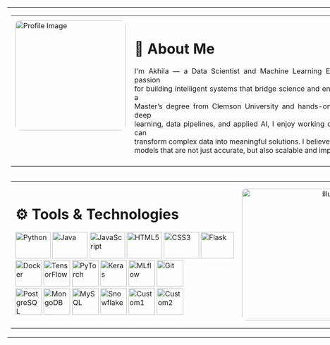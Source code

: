 <!-- Outer Table: fixed 900px width -->
<table style="width: 850px; border-collapse: collapse; margin: auto;">
  <tr>
    <td>
      <!-- About Me Section (Inner Table 1) -->
      <table style="width: 850px; border-collapse: collapse;">
        <tr>
          <td style="vertical-align: top; height: 320px; padding: 10px;">
            <img src="https://github.com/user-attachments/assets/6cb4a332-a348-4b53-8a21-5d74edeb9c26" 
                 alt="Profile Image" 
                 style="width: 250px; height: 250px; object-fit: cover; border-radius: 10px;" />
          </td>
          <td style="vertical-align: top; width: 600px;height: 320px; padding: 10px;">
            <h1>👋 About Me</h1>
            <p style="text-align: justify;">
              I'm Akhila — a Data Scientist and Machine Learning Engineer with a passion<br>
              for building intelligent systems that bridge science and engineering. With a <br>
              Master’s degree from Clemson University and hands-on experience in deep<br>
              learning, data pipelines, and applied AI, I enjoy working on projects that can<br>
              transform complex data into meaningful solutions. I believe in developing<br>
              models that are not just accurate, but also scalable and impactful.
            </p>
          </td>
        </tr>
      </table>
      <!-- Spacer -->
      <div style="height: 1px;"></div>
      <!-- Tools & Technologies Section (Inner Table 2) -->
      <table style="width: 850px; border-collapse: collapse;">
        <tr>
          <td style="vertical-align: top; height: 320px; width: 600px; padding: 10px; width: 65%;">
            <h1>⚙️ Tools & Technologies</h1>
            <p>
              <!-- Row 1 -->
              <img src="https://cdn.jsdelivr.net/gh/devicons/devicon/icons/python/python-original.svg" width="80" height="60" alt="Python"/>
              <img src="https://cdn.jsdelivr.net/gh/devicons/devicon/icons/java/java-original.svg" width="80" height="60" alt="Java"/>
              <img src="https://cdn.jsdelivr.net/gh/devicons/devicon/icons/javascript/javascript-original.svg" width="80" height="60" alt="JavaScript"/>
              <img src="https://cdn.jsdelivr.net/gh/devicons/devicon/icons/html5/html5-original.svg" width="80" height="60" alt="HTML5"/>
              <img src="https://cdn.jsdelivr.net/gh/devicons/devicon/icons/css3/css3-original.svg" width="80" height="60" alt="CSS3"/>
              <img src="https://cdn.jsdelivr.net/gh/devicons/devicon/icons/flask/flask-original.svg" width="75" height="60" alt="Flask"/>
              <br>
              <!-- Row 2 -->
              <img src="https://cdn.jsdelivr.net/gh/devicons/devicon/icons/docker/docker-original.svg" width="60" height="60" alt="Docker"/>
              <img src="https://cdn.jsdelivr.net/gh/devicons/devicon/icons/tensorflow/tensorflow-original.svg" width="60" height="60" alt="TensorFlow"/>
              <img src="https://cdn.jsdelivr.net/gh/devicons/devicon/icons/pytorch/pytorch-original.svg" width="60" height="60" alt="PyTorch"/>
              <img src="https://upload.wikimedia.org/wikipedia/commons/a/ae/Keras_logo.svg" width="60" height="60" alt="Keras"/>
              <img src="https://github.com/user-attachments/assets/cdb7f93b-0a89-4c2d-90eb-b43ae7c8a4e7" width="60" height="60" alt="MLflow"/>
              <img src="https://cdn.jsdelivr.net/gh/devicons/devicon/icons/git/git-original.svg" width="60" height="60" alt="Git"/>
              <br>
              <!-- Row 3 -->
              <img src="https://cdn.jsdelivr.net/gh/devicons/devicon/icons/postgresql/postgresql-original.svg" width="60" height="60" alt="PostgreSQL"/>
              <img src="https://cdn.jsdelivr.net/gh/devicons/devicon/icons/mongodb/mongodb-original.svg" width="60" height="60" alt="MongoDB"/>
              <img src="https://cdn.jsdelivr.net/gh/devicons/devicon/icons/mysql/mysql-original.svg" width="60" height="60" alt="MySQL"/>
              <img src="https://github.com/user-attachments/assets/d3811d80-f197-4c2c-978b-cac121934d05" width="60" height="60" alt="Snowflake"/>
              <img src="https://github.com/user-attachments/assets/b41c093f-dd12-4de8-b818-7893b2ad4025" width="60" height="60" alt="Custom1"/>
              <img src="https://github.com/user-attachments/assets/8582f9c7-0a22-4bfd-8d4d-141993918c78" width="60" height="60" alt="Custom2"/>
            </p>
          </td>
          <td style=" text-align: right;width: 250px;">
            <img src="https://github.com/user-attachments/assets/24402a5d-12ac-4906-a6c3-2277c7c8ccb4" 
                 alt="Illustration" 
                 style="width: 100%; height: 300px; object-fit: cover; border-radius: 10px;" />
          </td>
        </tr>
      </table>
    </td>
  </tr>
</table>
